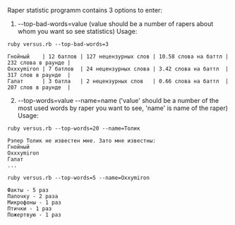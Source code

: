 Raper statistic programm contains 3 options to enter:
1) --top-bad-words=value  (value should be a number of rapers about whom you want so see statistics)
Usage:
```
ruby versus.rb --top-bad-words=3

Гнойный    | 12 батлов | 127 нецензурных слов | 10.58 слова на баттл | 232 слова в раунде |
Oxxxymiron | 7 батлов  | 24 нецензурных слова | 3.42 слова на баттл  | 317 слов в раунде  |
Галат      | 3 батла   | 2 нецензурных слов   | 0.66 слова на баттл  | 207 слов в раунде  |
```

2) --top-words=value --name=name ('value' should be a number of the most used words by raper you want to see, 'name' is name of the raper)
Usage:
```
ruby versus.rb --top-words=20 --name=Толик

Рэпер Толик не известен мне. Зато мне известны:
Гнойный
Oxxxymiron
Галат
...

ruby versus.rb --top-words=5 --name=Oxxymiron

Факты - 5 раз
Папочку - 2 раза
Микрофоны - 1 раз
Птички - 1 раз
Пожертвую - 1 раз
```